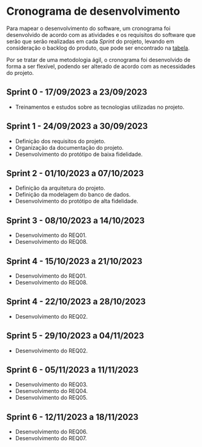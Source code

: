 # Cronograma de desenvolvimento
Para mapear o desenvolvimento do software, um cronograma foi desenvolvido de acordo com as atividades e os requisitos do software que serão que serão realizadas em cada *Sprint* do projeto, levando em consideração o backlog do produto, que pode ser encontrado na [tabela](requirements.md#product-backlog).

Por se tratar de uma metodologia ágil, o cronograma foi desenvolvido de forma a ser flexível, podendo ser alterado de acordo com as necessidades do projeto.

## Sprint 0 - 17/09/2023 a 23/09/2023

- Treinamentos e estudos sobre as tecnologias utilizadas no projeto.

## Sprint 1 - 24/09/2023 a 30/09/2023

- Definição dos requisitos do projeto.
- Organização da documentação do projeto.
- Desenvolvimento do protótipo de baixa fidelidade.

## Sprint 2 - 01/10/2023 a 07/10/2023

- Definição da arquitetura do projeto.
- Definição da modelagem do banco de dados.
- Desenvolvimento do protótipo de alta fidelidade.

## Sprint 3 - 08/10/2023 a 14/10/2023
- Desenvolvimento do REQ01.
- Desenvolvimento do REQ08.

## Sprint 4 - 15/10/2023 a 21/10/2023
- Desenvolvimento do REQ01.
- Desenvolvimento do REQ08.

## Sprint 4 - 22/10/2023 a 28/10/2023
- Desenvolvimento do REQ02.

## Sprint 5 - 29/10/2023 a 04/11/2023
- Desenvolvimento do REQ02.

## Sprint 6 - 05/11/2023 a 11/11/2023

- Desenvolvimento do REQ03.
- Desenvolvimento do REQ04.
- Desenvolvimento do REQ05.

## Sprint 6 - 12/11/2023 a 18/11/2023

- Desenvolvimento do REQ06.
- Desenvolvimento do REQ07.
